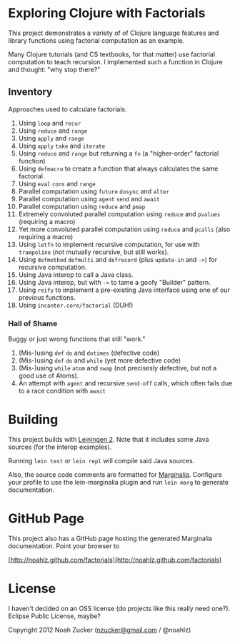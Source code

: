 # Exploring Clojure with Factorials

This project demonstrates a variety of of Clojure language features
and library functions using factorial computation as an example.

Many Clojure tutorials (and CS textbooks, for that matter) use
factorial computation to teach recursion.  I implemented such a
function in Clojure and thought: "why stop there?"

## Inventory

Approaches used to calculate factorials:

1. Using `loop` and `recur`
1. Using `reduce` and `range`
1. Using `apply` and `range`
1. Using `apply` `take` and `iterate`
1. Using `reduce` and `range` but returning a `fn` (a "higher-order" factorial function)
1. Using `defmacro` to create a function that always calculates the same factorial.
1. Using `eval` `cons` and `range`
1. Parallel computation using `future` `dosync` and `alter`
1. Parallel computation using `agent` `send` and `await`
1. Parallel computation using `reduce` and `pmap`
1. Extremely convoluted parallel computation using `reduce` and `pvalues` (requiring a macro)
1. Yet more convoluted parallel computation using `reduce` and `pcalls` (also requiring a macro)
1. Using `letfn` to implement recursive computation, for use with `trampoline` (not mutually recursive, but still works).
1. Using `defmethod` `defmulti` and `defrecord` (plus `update-in` and `->`) for recursive computation.
1. Using Java interop to call a Java class.
1. Using Java interop, but with `->` to tame a goofy "Builder" pattern.
1. Using `reify` to implement a pre-existing Java interface using one of our previous functions.
1. Using `incanter.core/factorial` (DUH!)

### Hall of Shame

Buggy or just wrong functions that still "work."

1. (Mis-)using `def` `do` and `dotimes` (defective code)
1. (Mis-)using `def` `do` and `while` (yet more defective code)
1. (Mis-)using `while` `atom` and `swap` (not precisesly defective, but not a good use of Atoms).
1. An attempt with `agent` and recursive `send-off` calls, which often fails due to a race condition with `await`

# Building

This project builds with [Leiningen 2](https://github.com/technomancy/leiningen). Note that it includes some Java sources (for the interop examples).

Running `lein test` or `lein repl` will compile said Java sources.

Also, the source code comments are formatted for [Marginalia](http://fogus.me/fun/marginalia/). Configure your
profile to use the lein-marginalia plugin and run `lein marg` to generate documentation.

# GitHub Page

This project also has a GitHub page hosting the generated Marginalia documentation.  Point your browser to

[http://noahlz.github.com/factorials](http://noahlz.github.com/factorials)

# License

I haven't decided on an OSS license (do projects like this really need one?). Eclipse Public License, maybe?

Copyright 2012 Noah Zucker (nzucker@gmail.com / @noahlz)

